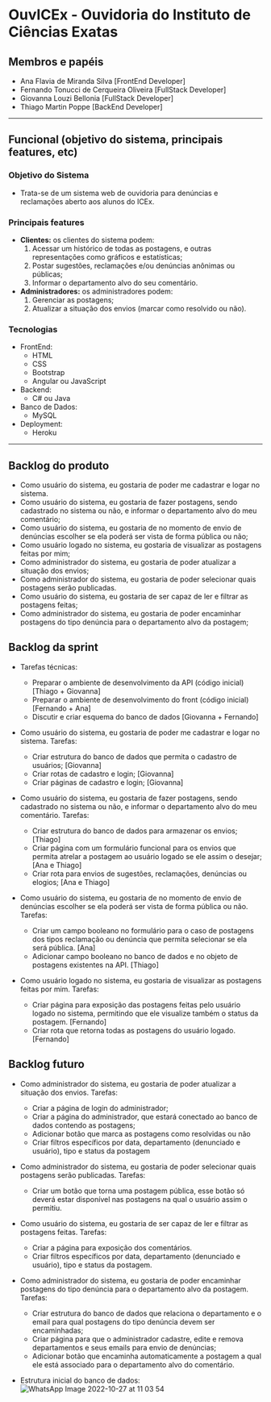 # OuvICEx - Ouvidoria do Instituto de Ciências Exatas

## Membros e papéis
- Ana Flavia de Miranda Silva [FrontEnd Developer]
- Fernando Tonucci de Cerqueira Oliveira [FullStack Developer]
- Giovanna Louzi Bellonia [FullStack Developer]
- Thiago Martin Poppe [BackEnd Developer]	

---

## Funcional (objetivo do sistema, principais features, etc)
### Objetivo do Sistema
- Trata-se de um sistema web de ouvidoria para denúncias e reclamações aberto aos alunos do ICEx.

### Principais features
- **Clientes:** os clientes do sistema podem:
    1. Acessar um histórico de todas as postagens, e outras representações como gráficos e estatísticas;
    2. Postar sugestões, reclamações e/ou denúncias anônimas ou públicas;
    3. Informar o departamento alvo do seu comentário.
- **Administradores:** os administradores podem:
    1. Gerenciar as postagens;
    2. Atualizar a situação dos envios (marcar como resolvido ou não).

### Tecnologias
- FrontEnd:
	- HTML
	- CSS
	- Bootstrap
	- Angular ou JavaScript
- Backend:
    - C# ou Java
- Banco de Dados:
    - MySQL
- Deployment:
    - Heroku
---

## Backlog do produto
- Como usuário do sistema, eu gostaria de poder me cadastrar e logar no sistema.
- Como usuário do sistema, eu gostaria de fazer postagens, sendo cadastrado no sistema ou não, e informar o departamento alvo do meu comentário;
- Como usuário do sistema, eu gostaria de no momento de envio de denúncias escolher se ela poderá ser vista de forma pública ou não;
- Como usuário logado no sistema, eu gostaria de visualizar as postagens feitas por mim;
- Como administrador do sistema, eu gostaria de poder atualizar a situação dos envios;
- Como administrador do sistema, eu gostaria de poder selecionar quais postagens serão publicadas.
- Como usuário do sistema, eu gostaria de ser capaz de ler e filtrar as postagens feitas;
- Como administrador do sistema, eu gostaria de poder encaminhar postagens do tipo denúncia para o departamento alvo da postagem;

## Backlog da sprint
- Tarefas técnicas:
    - Preparar o ambiente de desenvolvimento da API (código inicial) [Thiago + Giovanna]
    - Preparar o ambiente de desenvolvimento do front (código inicial) [Fernando + Ana]
    - Discutir e criar esquema do banco de dados [Giovanna + Fernando]

- Como usuário do sistema, eu gostaria de poder me cadastrar e logar no sistema.
 Tarefas:
    - Criar estrutura do banco de dados que permita o cadastro de usuários; [Giovanna]
    - Criar rotas de cadastro e login; [Giovanna]
    - Criar páginas de cadastro e login; [Giovanna]

- Como usuário do sistema, eu gostaria de fazer postagens, sendo cadastrado no sistema ou não, e informar o departamento alvo do meu comentário.
 Tarefas:
    - Criar estrutura do banco de dados para armazenar os envios; [Thiago]
    - Criar página com um formulário funcional para os envios que permita atrelar a postagem ao usuário logado se ele assim o desejar; [Ana e Thiago]
    - Criar rota para envios de sugestôes, reclamações, denúncias ou elogios; [Ana e Thiago]

- Como usuário do sistema, eu gostaria de no momento de envio de denúncias escolher se ela poderá ser vista de forma pública ou não.
 Tarefas:
    - Criar um campo booleano no formulário para o caso de postagens dos tipos reclamação ou denúncia que permita selecionar se ela será pública. [Ana]
    - Adicionar campo booleano no banco de dados e no objeto de postagens existentes na API. [Thiago]

- Como usuário logado no sistema, eu gostaria de visualizar as postagens feitas por mim.
 Tarefas:
    - Criar página para exposição das postagens feitas pelo usuário logado no sistema, permitindo que ele visualize também o status da postagem. [Fernando]
    - Criar rota que retorna todas as postagens do usuário logado. [Fernando]

## Backlog futuro
- Como administrador do sistema, eu gostaria de poder atualizar a situação dos envios.
 Tarefas:
    - Criar a página de login do administrador;
    - Criar a página do administrador, que estará conectado ao banco de dados contendo as postagens;
    - Adicionar botão que marca as postagens como resolvidas ou não
    - Criar filtros específicos por data, departamento (denunciado e usuário), tipo e status da postagem

- Como administrador do sistema, eu gostaria de poder selecionar quais postagens serão publicadas.
 Tarefas:
    - Criar um botão que torna uma postagem pública, esse botão só deverá estar disponível nas postagens na qual o usuário assim o permitiu.

- Como usuário do sistema, eu gostaria de ser capaz de ler e filtrar as postagens feitas.
 Tarefas:
    - Criar a página para exposição dos comentários.
    - Criar filtros específicos por data, departamento (denunciado e usuário), tipo e status da postagem.

- Como administrador do sistema, eu gostaria de poder encaminhar postagens do tipo denúncia para o departamento alvo da postagem.
 Tarefas:
    - Criar estrutura do banco de dados que relaciona o departamento e o email para qual postagens do tipo denúncia devem ser encaminhadas;
    - Criar página para que o administrador cadastre, edite e remova departamentos e seus emails para envio de denúncias;
    - Adicionar botão que encaminha automaticamente a postagem a qual ele está associado para o departamento alvo do comentário.
    
- Estrutura inicial do banco de dados:
![WhatsApp Image 2022-10-27 at 11 03 54](https://user-images.githubusercontent.com/33262563/199514670-fa38b1af-8d16-497a-a240-fddd962d452a.jpeg)

